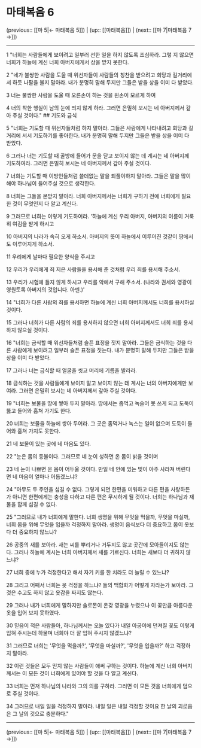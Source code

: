 # 마태복음 6

(previous:: [[마 5|← 마태복음 5]]) | (up:: [[마태복음]]) | (next:: [[마 7|마태복음 7 →]])

***




1 
"너희는 사람들에게 보이려고 일부러 선한 일을 하지 않도록 조심하라. 그렇 지 않으면 너희가 하늘에 계신 너희 아버지에게서 상을 받지 못한다. 



2 
"네가 불쌍한 사람을 도울 때 위선자들이 사람들의 칭찬을 받으려고 회당과 길거리에서 하듯 나팔을 불지 말아라. 내가 분명히 말해 두지만 그들은 받을 상을 이미 다 받았다. 



3 
너는 불쌍한 사람을 도울 때 오른손이 하는 것을 왼손이 모르게 하여 



4 
너의 착한 행실이 남의 눈에 띄지 않게 하라. 그러면 은밀히 보시는 네 아버지께서 갚아 주실 것이다." ## 기도와 금식 



5 
"너희는 기도할 때 위선자들처럼 하지 말아라. 그들은 사람에게 나타내려고 회당과 길거리에 서서 기도하기를 좋아한다. 내가 분명히 말해 두지만 그들은 받을 상을 이미 다 받았다. 



6 
그러나 너는 기도할 때 골방에 들어가 문을 닫고 보이지 않는 데 계시는 네 아버지께 기도하여라. 그러면 은밀히 보시는 네 아버지께서 갚아 주실 것이다. 



7 
너희는 기도할 때 이방인들처럼 쓸데없는 말을 되풀이하지 말아라. 그들은 말을 많이 해야 하나님이 들어주실 것으로 생각한다. 



8 
너희는 그들을 본받지 말아라. 너희 아버지께서는 너희가 구하기 전에 너희에게 필요한 것이 무엇인지 다 알고 계신다. 



9 
그러므로 너희는 이렇게 기도하여라. '하늘에 계신 우리 아버지, 아버지의 이름이 거룩히 여김을 받게 하시고 



10 
아버지의 나라가 속히 오게 하소서. 아버지의 뜻이 하늘에서 이루어진 것같이 땅에서도 이루어지게 하소서. 



11 
우리에게 날마다 필요한 양식을 주시고 



12 
우리가 우리에게 죄 지은 사람들을 용서해 준 것처럼 우리 죄를 용서해 주소서. 



13 
우리가 시험에 들지 않게 하시고 우리를 악에서 구해 주소서. (나라와 권세와 영광이 영원토록 아버지의 것입니다. 아멘.)' 



14 
"너희가 다른 사람의 죄를 용서하면 하늘에 계신 너희 아버지께서도 너희를 용서하실 것이다. 



15 
그러나 너희가 다른 사람의 죄를 용서하지 않으면 너희 아버지께서도 너희 죄를 용서하지 않으실 것이다. 



16 
"너희는 금식할 때 위선자들처럼 슬픈 표정을 짓지 말아라. 그들은 금식하는 것을 다른 사람에게 보이려고 일부러 슬픈 표정을 짓는다. 내가 분명히 말해 두지만 그들은 받을 상을 이미 다 받았다. 



17 
그러나 너는 금식할 때 얼굴을 씻고 머리에 기름을 발라라. 



18 
금식하는 것을 사람들에게 보이지 말고 보이지 않는 데 계시는 너의 아버지에게만 보여라. 그러면 은밀히 보시는 네 아버지께서 갚아 주실 것이다. 



19 
"너희는 보물을 땅에 쌓아 두지 말아라. 땅에서는 좀먹고 녹슬어 못 쓰게 되고 도둑이 뚫고 들어와 훔쳐 가기도 한다. 



20 
너희는 보물을 하늘에 쌓아 두어라. 그 곳은 좀먹거나 녹스는 일이 없으며 도둑이 들어와 훔쳐 가지도 못한다. 



21 
네 보물이 있는 곳에 네 마음도 있다. 



22 
"눈은 몸의 등불이다. 그러므로 네 눈이 성하면 온 몸이 밝을 것이며 



23 
네 눈이 나쁘면 온 몸이 어두울 것이다. 만일 네 안에 있는 빛이 아주 사라져 버린다면 네 마음이 얼마나 어둡겠느냐? 



24 
"아무도 두 주인을 섬길 수 없다. 그렇게 되면 한편을 미워하고 다른 편을 사랑하든가 아니면 한편에게는 충성을 다하고 다른 편은 무시하게 될 것이다. 너희는 하나님과 재물을 함께 섬길 수 없다. 



25 
"그러므로 내가 너희에게 말한다. 너희 생명을 위해 무엇을 먹을까, 무엇을 마실까, 너희 몸을 위해 무엇을 입을까 걱정하지 말아라. 생명이 음식보다 더 중요하고 몸이 옷보다 더 중요하지 않느냐? 



26 
공중의 새를 보아라. 새는 씨를 뿌리거나 거두지도 않고 곳간에 모아들이지도 않는다. 그러나 하늘에 계시는 너희 아버지께서 새를 기르신다. 너희는 새보다 더 귀하지 않느냐? 



27 
너희 중에 누가 걱정한다고 해서 자기 키를 한 치라도 더 늘릴 수 있느냐? 



28 
그리고 어째서 너희는 옷 걱정을 하느냐? 들의 백합화가 어떻게 자라는가 보아라. 그것은 수고도 하지 않고 옷감을 짜지도 않는다. 



29 
그러나 내가 너희에게 말하지만 솔로몬이 온갖 영광을 누렸으나 이 꽃만큼 아름다운 옷을 입어 보지 못하였다. 



30 
믿음이 적은 사람들아, 하나님께서는 오늘 있다가 내일 아궁이에 던져질 꽃도 이렇게 입혀 주시는데 하물며 너희야 더 잘 입혀 주시지 않겠느냐? 



31 
그러므로 너희는 '무엇을 먹을까?', '무엇을 마실까?', '무엇을 입을까?' 하고 걱정하지 말아라. 



32 
이런 것들은 모두 믿지 않는 사람들이 애써 구하는 것이다. 하늘에 계신 너희 아버지께서는 이 모든 것이 너희에게 있어야 할 것을 다 알고 계신다. 



33 
너희는 먼저 하나님의 나라와 그의 의를 구하라. 그러면 이 모든 것을 너희에게 덤으로 주실 것이다. 



34 
그러므로 내일 일을 걱정하지 말아라. 내일 일은 내일 걱정할 것이요 한 날의 괴로움은 그 날의 것으로 충분하다."

***

(previous:: [[마 5|← 마태복음 5]]) | (up:: [[마태복음]]) | (next:: [[마 7|마태복음 7 →]])
